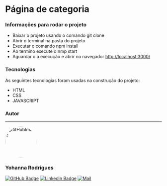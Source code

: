 # Página de categoria

### Informações para rodar o projeto

- Baixar o projeto usando o comando git clone
- Abrir o terminal na pasta do projeto
- Executar o comando npm install
- Ao termino execute o nmp start
- Aguardar o a execução e abrir no navegador [http://localhost:3000/](http://localhost:3000/)

### Tecnologias

As seguintes tecnologias foram usadas na construção do projeto:

- HTML
- CSS
- JAVASCRIPT

### Autor

---

<a href="https://github.com/YohannaRodrigues">
    <img src="https://avatars.githubusercontent.com/u/97924905" width="100px;" 
    alt="GitHubImage" style="border-radius: 50%;"/>
</a>

### Yohanna Rodrigues

[![GitHub Badge](https://img.shields.io/badge/-YohannaRodrigues-lightgrey?style=flat-square&logo=github&logoColor=white&link=https://github.com/YohannaRodrigues/)](https://github.com/YohannaRodrigues)
[![Linkedin Badge](https://img.shields.io/badge/-Yohanna-0077B5?style=flat-square&logo=linkedin&logoColor=white/)](https://www.linkedin.com/in/yohanna-do-nascimento-rodrigues-7a80b820b/)
[![Mail](https://img.shields.io/badge/-Yohanna-D14836?style=flat-square&logo=gmail&logoColor=white)](mailto:yohannarodrigues15@gmail.com)
